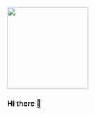 <div display="flex">
  <img height="185px" align="center" src="https://github-readme-stats.vercel.app/api/<CARD_TYPE>/?username=<USERNAME>&theme=<THEME_NAME>" />
</div>

### Hi there 👋

<!--
**richardpbCC/richardpbCC** is a ✨ _special_ ✨ repository because its `README.md` (this file) appears on your GitHub profile.

Here are some ideas to get you started:

- 🔭 I’m currently working on ...
- 🌱 I’m currently learning ...
- 👯 I’m looking to collaborate on ...
- 🤔 I’m looking for help with ...
- 💬 Ask me about ...
- 📫 How to reach me: ...
- 😄 Pronouns: ...
- ⚡ Fun fact: ...
-->
